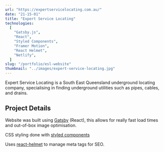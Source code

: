 ```yaml
---
url: "https://expertservicelocating.com.au/"
date: "21-15-01"
title: "Expert Service Locating"
technologies:
  [
    "Gatsby.js",
    "React",
    "Styled Components",
    "Framer Motion",
    "React Helmet",
    "Netlify",
  ]
slug: "/portfolio/esl-website"
thumbnail: "../images/expert-service-locating.jpg"
---
```


Expert Service Locating is a South East Queensland underground locating company, specialising in finding underground utilities such as pipes, cables, and drains.

## Project Details

Website was built using [Gatsby]("https://www.gatsbyjs.com/") (React), this allows for really fast load times and out-of-box image optimisation.

CSS styling done with [styled components]("https://styled-components.com/")

Uses [react-helmet](https://github.com/nfl/react-helmet) to manage meta tags for SEO.
